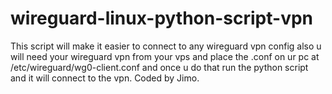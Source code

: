 # wireguard-linux-python-script-vpn
This script will make it easier to connect to any wireguard vpn config also u will need your wireguard vpn from your vps and place the .conf on ur pc at /etc/wireguard/wg0-client.conf
and once u do that run the python script and it will connect to the vpn.
Coded by Jimo.
